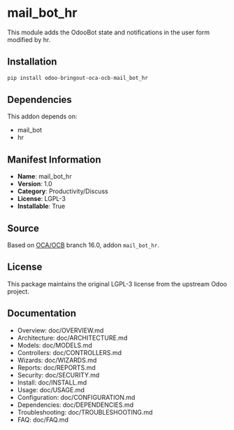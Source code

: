 # mail_bot_hr

This module adds the OdooBot state and notifications in the user form modified by hr.

## Installation

```bash
pip install odoo-bringout-oca-ocb-mail_bot_hr
```

## Dependencies

This addon depends on:
- mail_bot
- hr

## Manifest Information

- **Name**: mail_bot_hr
- **Version**: 1.0
- **Category**: Productivity/Discuss
- **License**: LGPL-3
- **Installable**: True

## Source

Based on [OCA/OCB](https://github.com/OCA/OCB) branch 16.0, addon `mail_bot_hr`.

## License

This package maintains the original LGPL-3 license from the upstream Odoo project.

## Documentation

- Overview: doc/OVERVIEW.md
- Architecture: doc/ARCHITECTURE.md
- Models: doc/MODELS.md
- Controllers: doc/CONTROLLERS.md
- Wizards: doc/WIZARDS.md
- Reports: doc/REPORTS.md
- Security: doc/SECURITY.md
- Install: doc/INSTALL.md
- Usage: doc/USAGE.md
- Configuration: doc/CONFIGURATION.md
- Dependencies: doc/DEPENDENCIES.md
- Troubleshooting: doc/TROUBLESHOOTING.md
- FAQ: doc/FAQ.md
